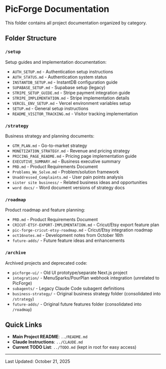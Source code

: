 # PicForge Documentation

This folder contains all project documentation organized by category.

## Folder Structure

### `/setup`
Setup guides and implementation documentation:
- `AUTH_SETUP.md` - Authentication setup instructions
- `AUTH_STATUS.md` - Authentication system status
- `INSTANTDB_SETUP.md` - InstantDB configuration guide
- `SUPABASE_SETUP.md` - Supabase setup (legacy)
- `STRIPE_SETUP_GUIDE.md` - Stripe payment integration guide
- `STRIPE_IMPLEMENTATION.md` - Stripe implementation details
- `VERCEL_ENV_SETUP.md` - Vercel environment variables setup
- `SETUP.md` - General setup instructions
- `README_VISITOR_TRACKING.md` - Visitor tracking implementation

### `/strategy`
Business strategy and planning documents:
- `GTM_PLAN.md` - Go-to-market strategy
- `MONETIZATION_STRATEGY.md` - Revenue and pricing strategy
- `PRICING_PAGE_README.md` - Pricing page implementation guide
- `EXECUTIVE_SUMMARY.md` - Business executive summary
- `PRD.md` - Product Requirements Document
- `Problems_We_Solve.md` - Problem/solution framework
- `Unaddressed_Complaints.md` - User pain points analysis
- `sister site business/` - Related business ideas and opportunities
- `word docs/` - Word document versions of strategy docs

### `/roadmap`
Product roadmap and feature planning:
- `PRD.md` - Product Requirements Document
- `CRICUT-ETSY-EXPORT-IMPLEMENTATION.md` - Cricut/Etsy export feature plan
- `pic-forge-cricut-etsy-roadmap.md` - Cricut/Etsy integration roadmap
- `oct16notes.md` - Development notes from October 16th
- `future-adds/` - Future feature ideas and enhancements

### `/archive`
Archived projects and deprecated code:
- `picforge-ui/` - Old UI prototype/separate Next.js project
- `integration/` - MenuSparks/PourPlan webhook integration (unrelated to PicForge)
- `subagents/` - Legacy Claude Code subagent definitions
- `business-strategy/` - Original business strategy folder (consolidated into `/strategy`)
- `future-adds/` - Original future features folder (consolidated into `/roadmap`)

## Quick Links

- **Main Project README**: `../README.md`
- **Claude Instructions**: `../CLAUDE.md`
- **Current TODO List**: `../TODO.md` (kept in root for easy access)

---

Last Updated: October 21, 2025
